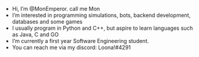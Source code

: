 - Hi, I’m @MonEmperor. call me Mon
- I’m interested in programming simulations, bots, backend development, databases and some games
- I usually program in Python and C++, but aspire to learn languages such as Java, C and GO
- I’m currently a first year Software Engineering student.
- You can reach me via my discord: Loona!#4291

<!---
MonEmperor/MonEmperor is a ✨ special ✨ repository because its `README.md` (this file) appears on your GitHub profile.
You can click the Preview link to take a look at your changes.
--->
